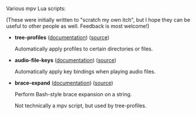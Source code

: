 Various mpv Lua scripts:

(These were initially written to "scratch my own itch", but I hope they can be
useful to other people as well.  Feedback is most welcome!)

* **tree-profiles**
([documentation](doc/tree-profiles.md))
([source](scripts/tree-profiles.lua))

  Automatically apply profiles to certain directories or files.

* **audio-file-keys**
([documentation](doc/audio-file-keys.md))
([source](scripts/audio-file-keys.lua))

  Automatically apply key bindings when playing audio files.

* **brace-expand**
([documentation](doc/brace-expand.md))
([source](scripts/brace-expand.lua))

  Perform Bash-style brace expansion on a string.

  Not technically a mpv script, but used by tree-profiles.

